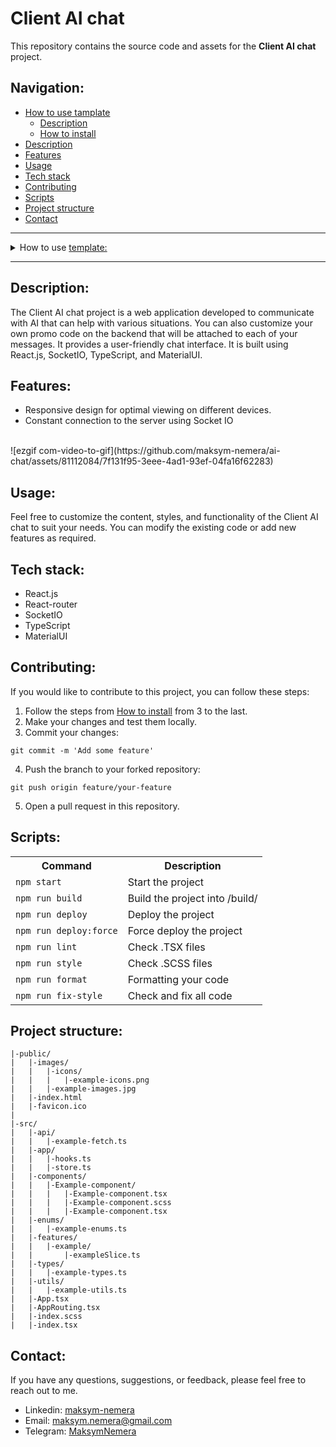 # Client AI chat

This repository contains the source code and assets for the **Client AI chat** project.

## Navigation:

- [How to use tamplate](#how-to-use-template)
  - [Description](#description-template)
  - [How to install](#how-to-install)
- [Description](#description)
- [Features](#features)
- [Usage](#usage)
- [Tech stack](#tech-stack)
- [Contributing](#contributing)
- [Scripts](#scripts)
- [Project structure](#project-structure)
- [Contact](#contact)

---

<details>
<summary><a id="how-to-use-template">How to use <a href="https://github.com/maksym-nemera/react-ts_template">template:</a></a></summary>

This [repository](https://github.com/maksym-nemera/react-ts_template) contains the template code and assets for the **React App** projects.

You may try it on this page: [CLICK ME](https://maksym-nemera.github.io/react-ts_template/#/)

### <a id="description-template">Description:</a>

This template is designed to create various types of react apps using **_React.js_**, **_CSS/SCSS_**, and **_TS_**. It includes specialized checkers such as **ESLint**, **StyleLint**, and **Prettier** for code formatting, and uses **EditorConfig** to standardize the entire project. The project is built with **react-scripts**. In addition, it has **Husky** and **Lint-Staged** configured to detect and prevent errors during the commit.

This template can be used to create attractive React apps with modern design and good code structure. Additional improvements and customizations can be added to meet specific project requirements.

## <a id="how-to-install">How to install:</a>

1. Click '**Use this template**' => then click '**Create a new repository**'.
2. Add a name to your new repository => then click '**Create repository**'.
3. Click '**<>Code**' => then copy your '**HTTPS**' or '**SSH**' URL.
4. Clone your repository in your projects folder

```shell
git clone https://github.com/your-username/your-repository.git
```

5. Navigate to the project directory:

```shell
cd your-repository
```

6. **Use nvm version 20**:

```shell
nvm use 20
```

7. Install packages:

```shell
npm i
```

8. Build your project:

```shell
npm run build
```

9. Start the project:

```shell
npm run start
```

10. Update README.md.
</details>

---

## <a id="description">Description:</a>

The Client AI chat project is a web application developed to communicate with AI that can help with various situations. You can also customize your own promo code on the backend that will be attached to each of your messages. It provides a user-friendly chat interface. It is built using React.js, SocketIO, TypeScript, and MaterialUI.

## <a id="features">Features:</a>

- Responsive design for optimal viewing on different devices.
- Constant connection to the server using Socket IO
<br>
  ![ezgif com-video-to-gif](https://github.com/maksym-nemera/ai-chat/assets/81112084/7f131f95-3eee-4ad1-93ef-04fa16f62283)

## <a id="usage">Usage:</a>

Feel free to customize the content, styles, and functionality of the Client AI chat to suit your needs. You can modify the existing code or add new features as required.

## <a id="tech-stack">Tech stack:</a>

- React.js
- React-router
- SocketIO
- TypeScript
- MaterialUI

## <a id="contributing">Contributing:</a>

If you would like to contribute to this project, you can follow these steps:

1. Follow the steps from [How to install](#how-to-install) from 3 to the last.
2. Make your changes and test them locally.
3. Commit your changes:

```shell
git commit -m 'Add some feature'
```

4. Push the branch to your forked repository:

```shell
git push origin feature/your-feature
```

5. Open a pull request in this repository.

## <a id="scripts">Scripts:</a>

<table>
    <tr>
        <th>Command</th>
        <th>Description</th>
    </tr>
    <tr>
        <td><code>npm start</code></td>
        <td>Start the project</td>
    </tr>
    <tr>
        <td><code>npm run build</code></td>
        <td>Build the project into /build/</td>
    </tr>
    <tr>
        <td><code>npm run deploy</code></td>
        <td>Deploy the project</td>
    </tr>
    <tr>
        <td><code>npm run deploy:force</code></td>
        <td>Force deploy the project</td>
    </tr>
    <tr>
        <td><code>npm run lint</code></td>
        <td>Check .TSX files</td>
    </tr>
    <tr>
        <td><code>npm run style</code></td>
        <td>Check .SCSS files</td>
    </tr>
    <tr>
        <td><code>npm run format</code></td>
        <td>Formatting your code</td>
    </tr>
    <tr>
        <td><code>npm run fix-style</code></td>
        <td>Check and fix all code</td>
    </tr>
</table>

## <a id="project-structure">Project structure:</a>

```
|-public/
|	|-images/
|	|	|-icons/
|	|	|	|-example-icons.png
|	|	|-example-images.jpg
|	|-index.html
|	|-favicon.ico
|
|-src/
|	|-api/
|	|	|-example-fetch.ts
|	|-app/
|	|	|-hooks.ts
|	|	|-store.ts
|	|-components/
|	|	|-Example-component/
|	|	|	|-Example-component.tsx
|	|	|	|-Example-component.scss
|	|	|	|-Example-component.tsx
|	|-enums/
|	|	|-example-enums.ts
|	|-features/
|	|	|-example/
|	|		|-exampleSlice.ts
|	|-types/
|	|	|-example-types.ts
|	|-utils/
|	|	|-example-utils.ts
|	|-App.tsx
|	|-AppRouting.tsx
|	|-index.scss
|	|-index.tsx
```

## <a id="contact">Contact:</a>

If you have any questions, suggestions, or feedback, please feel free to reach out to me.

- Linkedin: [maksym-nemera](https://www.linkedin.com/in/maksym-nemera/)
- Email: [maksym.nemera@gmail.com](mailto:maksym.nemera@gmail.com)
- Telegram: [MaksymNemera](https://t.me/MaksymNemera)
